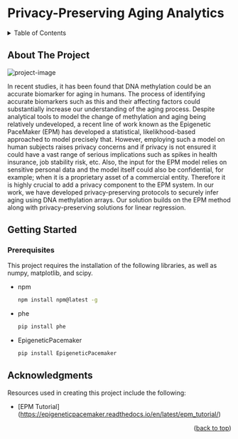 # Privacy-Preserving Aging Analytics


<!-- TABLE OF CONTENTS -->
<details>
  <summary>Table of Contents</summary>
  <ol>
    <li>
      <a href="#about-the-project">About The Project</a>
    </li>
    <li>
      <a href="#getting-started">Getting Started</a>
      <ul>
        <li><a href="#prerequisites">Prerequisites</a></li>
      </ul>
    </li>
    <li><a href="#contact">Contact</a></li>
    <li><a href="#acknowledgments">Acknowledgments</a></li>
  </ol>
</details>



<!-- ABOUT THE PROJECT -->
## About The Project

![project-image]

In recent studies, it has been found that DNA methylation could be an accurate biomarker for aging in humans. The process of identifying accurate biomarkers such as this and their affecting factors could substantially increase our understanding of the aging process. Despite analytical tools to model the change of methylation and aging being relatively undeveloped, a recent line of work known as the Epigenetic PaceMaker (EPM) has developed a statistical, likelikhood-based approached to model precisely that. However, employing such a model on human subjects raises privacy concerns and if privacy is not ensured it could have a vast range of serious implications such as spikes in health insurance, job stability risk, etc. Also, the input for the EPM model relies on sensitive personal data and the model itself could also be confidential, for example; when it is a proprietary asset of a commercial entity. Therefore it is highly crucial to add a privacy component to the EPM system. In our work, we have developed privacy-preserving protocols to securely infer aging using DNA methylation arrays. Our solution builds on the EPM method along with privacy-preserving solutions for linear regression.


<!-- GETTING STARTED -->
## Getting Started

### Prerequisites

This project requires the installation of the following libraries, as well as numpy, matplotlib, and scipy.

* npm
  ```sh
  npm install npm@latest -g
  ```
* phe
  ```sh
  pip install phe
  ```
* EpigeneticPacemaker
  ```sh
  pip install EpigeneticPacemaker
  ```



<!-- ACKNOWLEDGMENTS -->
## Acknowledgments

Resources used in creating this project include the following:

* [EPM Tutorial] (https://epigeneticpacemaker.readthedocs.io/en/latest/epm_tutorial/)
<p align="right">(<a href="#readme-top">back to top</a>)</p>


<!-- MARKDOWN LINKS & IMAGES -->
[project-image]: https://i.im.ge/2022/08/26/OmwlhF.privacy-preserving-aging-analytics.png